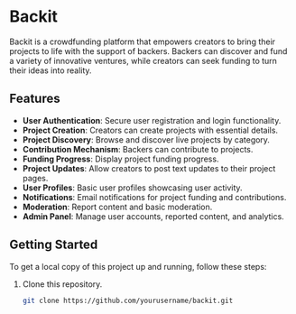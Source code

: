 # Backit

Backit is a crowdfunding platform that empowers creators to bring their projects to life with the support of backers. Backers can discover and fund a variety of innovative ventures, while creators can seek funding to turn their ideas into reality.

## Features

- **User Authentication**: Secure user registration and login functionality.
- **Project Creation**: Creators can create projects with essential details.
- **Project Discovery**: Browse and discover live projects by category.
- **Contribution Mechanism**: Backers can contribute to projects.
- **Funding Progress**: Display project funding progress.
- **Project Updates**: Allow creators to post text updates to their project pages.
- **User Profiles**: Basic user profiles showcasing user activity.
- **Notifications**: Email notifications for project funding and contributions.
- **Moderation**: Report content and basic moderation.
- **Admin Panel**: Manage user accounts, reported content, and analytics.

## Getting Started

To get a local copy of this project up and running, follow these steps:

1. Clone this repository.
   ```sh
   git clone https://github.com/yourusername/backit.git
